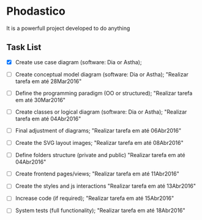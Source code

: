 # Phodastico

It is a powerfull project developed to do anything

## Task List

- [x] Create use case diagram (software: Dia or Astha);
- [ ] Create conceptual model diagram (software: Dia or Astha); "Realizar tarefa em até 28Mar2016"
- [ ] Define the programming paradigm (OO or structured); "Realizar tarefa em até 30Mar2016"
- [ ] Create classes or logical diagram (software: Dia or Astha); "Realizar tarefa em até 04Abr2016"
- [ ] Final adjustment of diagrams; "Realizar tarefa em até 06Abr2016"
- [ ] Create the SVG layout images; "Realizar tarefa em até 08Abr2016"
- [ ] Define folders structure (private and public) "Realizar tarefa em até 04Abr2016"
- [ ] Create frontend pages/views; "Realizar tarefa em até 11Abr2016"
- [ ] Create the styles and js interactions "Realizar tarefa em até 13Abr2016"
- [ ] Increase code (if required); "Realizar tarefa em até 15Abr2016"
- [ ] System tests (full functionality); "Realizar tarefa em até 18Abr2016"


